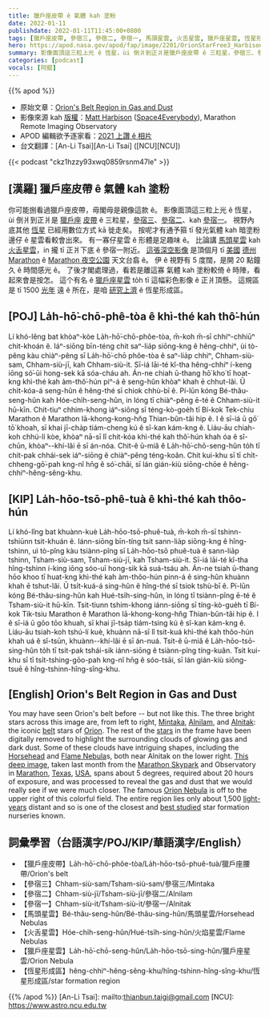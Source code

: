 ```yaml
---
title: 獵戶座皮帶 ê 氣體 kah 塗粉
date: 2022-01-11
publishdate: 2022-01-11T11:45:00+0800
tags: [獵戶座皮帶, 參宿三, 參宿二, 參宿一, 馬頭星雲, 火舌星雲, 獵戶座星雲, 恆星形成區]
hero: https://apod.nasa.gov/apod/fap/image/2201/OrionStarFree3_Harbison_1080_annotated.jpg
summary: 影像面頂這三粒上光 ê 恆星，ùi 倒爿到正爿是獵戶座皮帶 ê 三粒星，參宿三、參宿二、kah 參宿一。
categories: [podcast]
vocals: [阿錕]
---
```


{{% apod %}}

- 原始文章：[Orion's Belt Region in Gas and Dust](https://apod.nasa.gov/apod/ap220111.html)
- 影像來源 kah [版權][copyright]：[Matt Harbison](https://space4everybody.com/15-2/) ([Space4Everybody](https://space4everybody.com/)), Marathon Remote Imaging Observatory
- APOD 編輯欲予逐家看：[2021 上讚 ê 相片](https://aaa.org/event/astronomy-picture-of-the-day-2/)
- 台文翻譯：[An-Li Tsai][An-Li Tsai] ([NCU][NCU])

{{< podcast "ckz1hzzy93xwq0859rsnm47le" >}}

## [漢羅] 獵戶座皮帶 ê 氣體 kah 塗粉
你可能捌看過獵戶座皮帶，毋閣毋是親像這款 ê。
影像面頂這三粒上光 ê 恆星，ùi 倒爿到正爿是 [獵戶座][Orion] [皮帶][belt t] ê 三粒星，[參宿三][Mintaka]、[參宿二][Alnilam]、kah [參宿一][Alnitak]。
視野內底其他 [恆星][stars] 已經用數位方式 kā 徙走矣。
按呢才有通予箍 tī 發光氣體 kah 暗塗粉 邊仔 ê 星雲看較會出來。
有一寡仔星雲 ê 形體是足趣味 ê。
比論講 [馬頭星雲][Horsehead] kah [火舌星雲][Flame Nebula t]，in 攏 tī 正爿下底 ê 參宿一附近。
[這張深空影像][This deep image] 是頂個月 tī [美國][USA] [德州][Texas] [Marathon][Marathon] ê [Marathon 夜空公園][Marathon Skypark] 天文台翕 ê。
伊 ê 視野有 5 度闊，是開 20 點鐘久 ê 時間感光 ê。
了後才閣處理過，看若是離這寡 氣體 kah 塗粉較倚 ê 時陣，看起來會是按怎。
這个有名 ê [獵戶座星雲][Orion Nebula t] to̍h tī 這幅彩色影像 ê 正爿頂懸。
這規區是 tī 1500 [光年][light-years] 遠 ê 所在，是咱 [研究上濟][best studied] ê 恆星形成區。

## [POJ] La̍h-hō͘-chō-phê-tòa ê khì-thé kah thô͘-hún
Lí khó-lêng bat khòaⁿ-kòe La̍h-hō͘-chō-phôe-tòa, m̄-koh m̄-sī chhiⁿ-chhiūⁿ chit-khoán ê.
Iáⁿ-siōng bīn-téng chit saⁿ-lia̍p siōng-kng ê hêng-chhiⁿ, ùi tò-pêng kàu chiàⁿ-pêng sī La̍h-hō͘-chō phôe-tòa ê saⁿ-lia̍p chhiⁿ, Chham-siù-sam, Chham-siù-jī, kah Chham-siù-it.
Sī-iá lāi-té kî-tha hêng-chhiⁿ í-keng iōng só͘-ūi hong-sek kā sóa-cháu ah.
Án-ne chiah ū-thang hō͘ kho͘ tī hoat-kng khì-thé kah àm-thô͘-hún piⁿ-á ê seng-hûn khòaⁿ khah ē chhut-lâi.
Ū chi̍t-kóa-á seng-hûn ê hêng-thé sī chiok chhù-bī ê.
Pí-lūn kóng Bé-thâu-seng-hûn kah Hóe-chi̍h-seng-hûn, in lóng tī chiàⁿ-pêng ē-té ê Chham-siù-it hū-kīn.
Chit-tiuⁿ chhim-khong iáⁿ-siōng sī téng-kò-goe̍h tī Bí-kok Tek-chiu Marathon ê Marathon Iā-khong-kong-hn̂g Thian-bûn-tâi hip ê.
I ê sī-iá ū gō͘ tō͘ khoah, sī khai jī-cha̍p tiám-cheng kú ê sî-kan kám-kng ê.
Liáu-āu chiah-koh chhú-lí kòe, khòaⁿ nā-sī lî chit-kóa khì-thé kah thô͘-hún khah óa ê sî-chūn, khòaⁿ--khí-lâi ē sī án-nóa.
Chit-ê ū-miâ ê La̍h-hō͘-chō-seng-hûn to̍h tī chit-pak chhái-sek iáⁿ-siōng ê chiàⁿ-pêng téng-koân.
Chit kui-khu sī tī chi̍t-chheng-gō͘-pah kng-nî hn̄g ê só͘-chāi, sī lán gián-kiù siōng-chōe ê hêng-chhiⁿ-hêng-sêng-khu.

## [KIP] La̍h-hōo-tsō-phê-tuà ê khì-thé kah thôo-hún
Lí khó-lîng bat khuànn-kuè La̍h-hōo-tsō-phuê-tuà, m̄-koh m̄-sī tshinn-tshiūnn tsit-khuán ê.
Iánn-siōng bīn-tíng tsit sann-lia̍p siōng-kng ê hîng-tshinn, uì tò-pîng kàu tsiànn-pîng sī La̍h-hōo-tsō phuê-tuà ê sann-lia̍p tshinn, Tsham-siù-sam, Tsham-siù-jī, kah Tsham-siù-it.
Sī-iá lāi-té kî-tha hîng-tshinn í-king iōng sóo-uī hong-sik kā suá-tsáu ah.
Án-ne tsiah ū-thang hōo khoo tī huat-kng khì-thé kah àm-thôo-hún pinn-á ê sing-hûn khuànn khah ē tshut-lâi.
Ū tsi̍t-kuá-á sing-hûn ê hîng-thé sī tsiok tshù-bī ê.
Pí-lūn kóng Bé-thâu-sing-hûn kah Hué-tsi̍h-sing-hûn, in lóng tī tsiànn-pîng ē-té ê Tsham-siù-it hū-kīn.
Tsit-tiunn tshim-khong iánn-siōng sī tíng-kò-gue̍h tī Bí-kok Tik-tsiu Marathon ê Marathon Iā-khong-kong-hn̂g Thian-bûn-tâi hip ê.
I ê sī-iá ū gōo tōo khuah, sī khai jī-tsa̍p tiám-tsing kú ê sî-kan kám-kng ê.
Liáu-āu tsiah-koh tshú-lí kuè, khuànn nā-sī lî tsit-kuá khì-thé kah thôo-hún khah uá ê sî-tsūn, khuànn--khí-lâi ē sī án-nuá.
Tsit-ê ū-miâ ê La̍h-hōo-tsō-sing-hûn to̍h tī tsit-pak tshái-sik iánn-siōng ê tsiànn-pîng tíng-kuân.
Tsit kui-khu sī tī tsi̍t-tshing-gōo-pah kng-nî hn̄g ê sóo-tsāi, sī lán gián-kiù siōng-tsuē ê hîng-tshinn-hîng-sîng-khu.

## [English] Orion's Belt Region in Gas and Dust

You may have seen Orion's belt before -- but not like this.
The three bright stars across this image are, from left to right, [Mintaka][Mintaka], [Alnilam][Alnilam], and [Alnitak][Alnitak]: the iconic [belt][belt e] stars of [Orion][Orion].
The rest of the [stars][stars] in the frame have been digitally removed to highlight the surrounding clouds of glowing gas and dark dust.
Some of these clouds have intriguing shapes, including the [Horsehead][Horsehead] and [Flame Nebula][Flame Nebula e]s, both near Alnitak on the lower right.
[This deep image][This deep image], taken last month from the [Marathon Skypark][Marathon Skypark] and Observatory in [Marathon][Marathon], [Texas][Texas], [USA][USA], spans about 5 degrees, required about 20 hours of exposure, and was processed to reveal the gas and dust that we would really see if we were much closer.
The famous [Orion Nebula][Orion Nebula e] is off to the upper right of this colorful field.
The entire region lies only about 1,500 [light-years][light-years] distant and so is one of the closest and [best studied][best studied] star formation nurseries known.

## 詞彙學習（台語漢字/POJ/KIP/華語漢字/English）
- 【獵戶座皮帶】La̍h-hō͘-chō-phôe-tòa/La̍h-hōo-tsō-phuê-tuà/獵戶座腰帶/Orion's belt
- 【參宿三】Chham-siù-sam/Tsham-siù-sam/參宿三/Mintaka
- 【參宿二】Chham-siù-jī/Tsham-siù-jī/參宿二/Alnilam
- 【參宿一】Chham-siù-it/Tsham-siù-it/參宿一/Alnitak
- 【馬頭星雲】Bé-thâu-seng-hûn/Bé-thâu-sing-hûn/馬頭星雲/Horsehead Nebulas
- 【火舌星雲】Hóe-chi̍h-seng-hûn/Hué-tsi̍h-sing-hûn/火焰星雲/Flame Nebulas
- 【獵戶座星雲】La̍h-hō͘-chō-seng-hûn/La̍h-hōo-tsō-sing-hûn/獵戶座星雲/Orion Nebula
- 【恆星形成區】hêng-chhiⁿ-hêng-sêng-khu/hîng-tshinn-hîng-sîng-khu/恆星形成區/star formation region

{{% /apod %}}
[An-Li Tsai]: mailto:thianbun.taigi@gmail.com
[NCU]: https://www.astro.ncu.edu.tw

[copyright]: https://apod.nasa.gov/apod/fap/lib/about_apod.html#srapply

[Mintaka]:https://en.wikipedia.org/wiki/Mintaka
[Alnilam]:http://stars.astro.illinois.edu/sow/alnilam.html
[Alnitak]:https://en.wikipedia.org/wiki/Alnitak
[belt e]:https://apod.nasa.gov/apod/ap210112.html
[belt t]:https://apod.tw/daily/20210112/
[Orion]:https://chandra.harvard.edu/photo/constellations/orion.html
[stars]:https://science.nasa.gov/astrophysics/focus-areas/how-do-stars-form-and-evolve
[Horsehead]:https://apod.nasa.gov/apod/ap200412.html
[Flame Nebula e]:https://apod.nasa.gov/apod/ap210412.html
[Flame Nebula t]:https://apod.tw/daily/20210412/
[This deep image]:https://www.astrobin.com/7tbzfy/
[Marathon Skypark]:https://www.marathonskypark.com/
[Marathon]:https://youtu.be/-Vyxsd1P0O8
[Texas]:https://en.wikipedia.org/wiki/Texas
[USA]:https://en.wikipedia.org/wiki/United_States
[Orion Nebula e]:https://apod.nasa.gov/apod/ap210509.html
[Orion Nebula t]:https://apod.tw/daily/20210509/
[light-years]:https://spaceplace.nasa.gov/light-year/en/
[best studied]:https://images.hindustantimes.com/img/2021/10/08/550x309/WhatsApp_Image_2021-10-08_at_5.37.05_PM_1633694844878_1633694863024.jpeg
